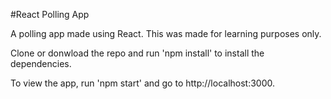 #React Polling App

A polling app made using React. This was made for learning purposes only.

Clone or donwload the repo and run 'npm install' to install the dependencies.

To view the app, run 'npm start' and go to http://localhost:3000.
